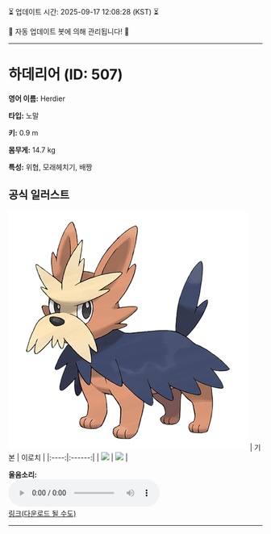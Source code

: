 
⏳ 업데이트 시간: 2025-09-17 12:08:28 (KST) ⏳

🤖 자동 업데이트 봇에 의해 관리됩니다! 🤖

---

# 하데리어 (ID: 507)
**영어 이름:** Herdier

**타입:** 노말

**키:** 0.9 m

**몸무게:** 14.7 kg

**특성:** 위협, 모래헤치기, 배짱

## 공식 일러스트
![](https://raw.githubusercontent.com/PokeAPI/sprites/master/sprites/pokemon/other/official-artwork/507.png)
| 기본 | 이로치 |
|:----:|:------:|
| <img src="http://play.pokemonshowdown.com/sprites/ani/herdier.gif" width="200"> | <img src="http://play.pokemonshowdown.com/sprites/ani-shiny/herdier.gif" width="200"> |

**울음소리:**<br><audio controls src="https://raw.githubusercontent.com/PokeAPI/cries/main/cries/pokemon/latest/507.ogg"></audio><br> [링크(다운로드 될 수도)](https://raw.githubusercontent.com/PokeAPI/cries/main/cries/pokemon/latest/507.ogg)


---
